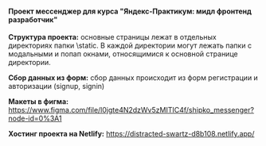 
####  Проект мессенджер для курса "Яндекс-Практикум: мидл фронтенд разработчик"
**Структура проекта:** основные страницы лежат в отдельных директориях папки \static. В каждой директории могут лежать папки с
модальными и попап окнами, относящимися к основной странице директории.

**Сбор данных из форм:** сбор данных происходит из форм регистрации и авторизации (signup, signin)

**Макеты в фигма:** https://www.figma.com/file/l0jgte4N2dzWv5zMITIC4f/shipko_messenger?node-id=0%3A1

**Хостинг проекта на Netlify:** https://distracted-swartz-d8b108.netlify.app/
